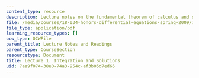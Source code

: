 ```yaml
---
content_type: resource
description: Lecture notes on the fundamental theorem of calculus and solving by quadrature.
file: /media/courses/18-034-honors-differential-equations-spring-2009/7aa9f07438e074a3954caf3b05d7ed65_MIT18_034s09_lec01.pdf
file_type: application/pdf
learning_resource_types: []
ocw_type: OCWFile
parent_title: Lecture Notes and Readings
parent_type: CourseSection
resourcetype: Document
title: Lecture 1. Integration and Solutions
uid: 7aa9f074-38e0-74a3-954c-af3b05d7ed65
---
```


